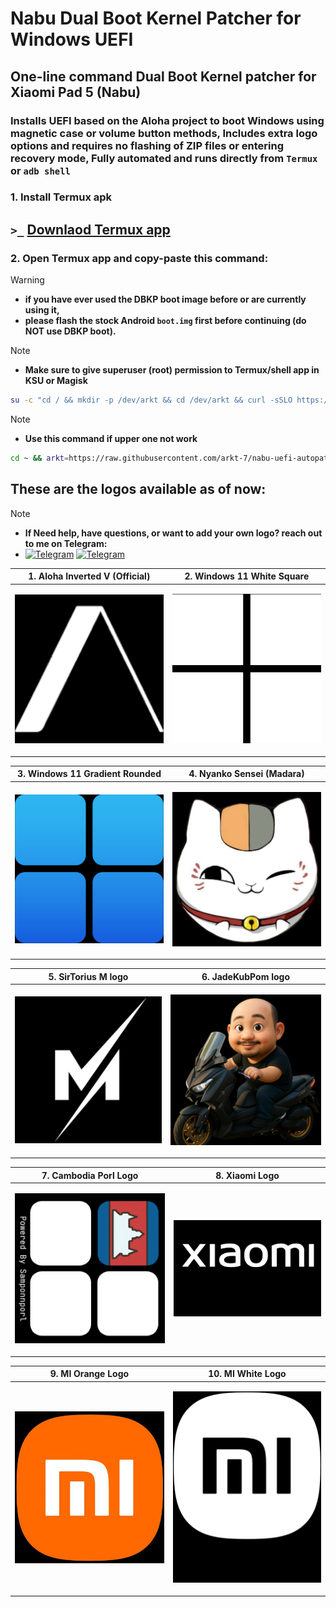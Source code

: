 # Nabu Dual Boot Kernel Patcher for Windows UEFI
## One-line command Dual Boot Kernel patcher for Xiaomi Pad 5 (Nabu)
### Installs UEFI based on the Aloha project to boot Windows using magnetic case or volume button methods, Includes extra logo options and requires no flashing of ZIP files or entering recovery mode, Fully automated and runs directly from `Termux` or `adb shell`

### 1. Install Termux apk
## `>_` [Downlaod Termux app](https://f-droid.org/repo/com.termux_1000.apk)

### 2. Open Termux app and copy-paste this command:
> [!WARNING]
> - **if you have ever used the DBKP boot image before or are currently using it,**
> - **please flash the stock Android `boot.img` first before continuing (do NOT use DBKP boot).**

> [!NOTE]
> - **Make sure to give superuser (root) permission to Termux/shell app in KSU or Magisk**
```bash
su -c "cd / && mkdir -p /dev/arkt && cd /dev/arkt && curl -sSLO https://raw.githubusercontent.com/arkt-7/nabu-uefi-autopatcher/main/dbkp_uefi_patcher && chmod +x * && su -c ./dbkp_uefi_patcher"
```
> [!NOTE]
> - **Use this command if upper one not work**
```bash
cd ~ && arkt=https://raw.githubusercontent.com/arkt-7/nabu-uefi-autopatcher/main && mkdir -p arkt && cd arkt && curl -sSLO $arkt/dbkp_uefi_patcher && curl -sSLO $arkt/bin/curl && chmod +x * && su -c "export PATH=\$PWD:\$PATH && ./dbkp_uefi_patcher"
```

## These are the logos available as of now:
> [!NOTE]
> - **If Need help, have questions, or want to add your own logo? reach out to me on Telegram:** 
> - [![Telegram](https://img.shields.io/badge/Chat-Telegram-brightgreen.svg?logo=telegram&style=flat-square)](https://telegram.me/ArKT_7) [![Telegram](https://img.shields.io/badge/Chat-Telegram-brightgreen.svg?logo=telegram&style=flat-square)](https://t.me/ArKT_7)

| **1. Aloha Inverted V (Official)** | **2. Windows 11 White Square** |
|------------------------------------|--------------------------------|
| <p align="center"><a href="https://raw.githubusercontent.com/ArKT-7/nabu-uefi-autopatcher/refs/heads/main/bin/aloha/uefi-img-files/aloha-uefi-nabu.zip"><img src="/bin/aloha/uefi-img-files/Custom-logos/Aloha-official-BootLogo.bmp" width="280"></a></p> | <p align="center"><a href="https://raw.githubusercontent.com/ArKT-7/nabu-uefi-autopatcher/refs/heads/main/bin/aloha/uefi-img-files/Win11-White-uefi-nabu.zip"><img src="/bin/aloha/uefi-img-files/Custom-logos/W11-White-BootLogo.bmp" width="280"></a></p> |

| **3. Windows 11 Gradient Rounded** | **4. Nyanko Sensei (Madara)** |
|------------------------------------|--------------------------------|
| <p align="center"><a href="https://raw.githubusercontent.com/ArKT-7/nabu-uefi-autopatcher/refs/heads/main/bin/aloha/uefi-img-files/win11-gradient-uefi-nabu.zip"><img src="/bin/aloha/uefi-img-files/Custom-logos/W11-Gradient-BootLogo.bmp" width="280"></a></p> | <p align="center"><a href="https://raw.githubusercontent.com/ArKT-7/nabu-uefi-autopatcher/refs/heads/main/bin/aloha/uefi-img-files/Nyanko-Sensei-uefi-nabu.zip"><img src="/bin/aloha/uefi-img-files/Custom-logos/Nyanko-Sensei-BootLogo.bmp" width="280"></a></p> |

| **5. SirTorius M logo** | **6. JadeKubPom logo** |
|------------------------------------|--------------------------------|
| <p align="center"><a href="https://raw.githubusercontent.com/ArKT-7/nabu-uefi-autopatcher/refs/heads/main/bin/aloha/uefi-img-files/SirTorius-M-uefi-nabu.zip"><img src="/bin/aloha/uefi-img-files/Custom-logos/M-for-SirTorius-BootLogo.bmp" width="280"></a></p> | <p align="center"><a href="https://raw.githubusercontent.com/ArKT-7/nabu-uefi-autopatcher/refs/heads/main/bin/aloha/uefi-img-files/JadeKubPom-uefi-nabu.zip"><img src="/bin/aloha/uefi-img-files/Custom-logos/JadeKubPom-BootLogo.bmp" width="280"></a></p> |

| **7. Cambodia Porl Logo** | **8. Xiaomi Logo** |
|------------------------------------|--------------------------------|
| <p align="center"><a href="https://raw.githubusercontent.com/ArKT-7/nabu-uefi-autopatcher/refs/heads/main/bin/aloha/uefi-img-files/Cambodia-porl-uefi-nabu.zip"><img src="/bin/aloha/uefi-img-files/Custom-logos/Cambodia-for-porl-BootLogo.bmp" width="280"></a></p> | <p align="center"><a href="https://raw.githubusercontent.com/ArKT-7/nabu-uefi-autopatcher/refs/heads/main/bin/aloha/uefi-img-files/Xiaomi-uefi-nabu.zip"><img src="/bin/aloha/uefi-img-files/Custom-logos/Xiaomi-BootLogo.bmp" width="280"></a></p> |

| **9. MI Orange Logo** | **10. MI White Logo** |
|------------------------------------|--------------------------------|
| <p align="center"><a href="https://raw.githubusercontent.com/ArKT-7/nabu-uefi-autopatcher/refs/heads/main/bin/aloha/uefi-img-files/MI-Orange-uefi-nabu.zip"><img src="/bin/aloha/uefi-img-files/Custom-logos/MI-Orange-BootLogo.bmp" width="280"></a></p> | <p align="center"><a href="https://raw.githubusercontent.com/ArKT-7/nabu-uefi-autopatcher/refs/heads/main/bin/aloha/uefi-img-files/MI-white-uefi-nabu.zip"><img src="/bin/aloha/uefi-img-files/Custom-logos/MI-White-BootLogo.bmp" width="280"></a></p> |
